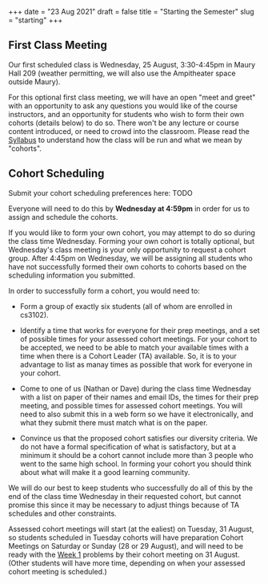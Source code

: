 +++
date = "23 Aug 2021"
draft = false
title = "Starting the Semester"
slug = "starting"
+++
 
## First Class Meeting

Our first scheduled class is Wednesday, 25 August, 3:30-4:45pm in
Maury Hall 209 (weather permitting, we will also use the Ampitheater
space outside Maury). 

For this optional first class meeting, we will have an open "meet and
greet" with an opportunity to ask any questions you would like of the
course instructors, and an opportunity for students who wish to form
their own cohorts (details below) to do so. There won't be any lecture
or course content introduced, or need to crowd into the classroom.
Please read the [Syllabus](/syllabus) to understand how the class will
be run and what we mean by "cohorts".

## Cohort Scheduling

Submit your cohort scheduling preferences here: TODO

Everyone will need to do this by **Wednesday at 4:59pm** in order for
us to assign and schedule the cohorts.

If you would like to form your own cohort, you may attempt to do so
during the class time Wednesday. Forming your own cohort is totally
optional, but Wednesday's class meeting is your only opportunity to
request a cohort group. After 4:45pm on Wednesday, we will be
assigning all students who have not successfully formed their own
cohorts to cohorts based on the scheduling information you submitted.

In order to successfully form a cohort, you would need to:

- Form a group of exactly six students (all of whom are enrolled in cs3102).

- Identify a time that works for everyone for their prep meetings, and
a set of possible times for your assessed cohort meetings. For your
cohort to be accepted, we need to be able to match your available
times with a time when there is a Cohort Leader (TA) available. So, it
is to your advantage to list as manay times as possible that work for
everyone in your cohort.

- Come to one of us (Nathan or Dave) during the class time Wednesday
with a list on paper of their names and email IDs, the times for their
prep meeting, and possible times for assessed cohort meetings. You
will need to also submit this in a web form so we have it
electronically, and what they submit there must match what is on the
paper.

- Convince us that the proposed cohort satisfies our diversity
criteria. We do not have a formal specification of what is
satisfactory, but at a minimum it should be a cohort cannot include
more than 3 people who went to the same high school. In forming your
cohort you should think about what will make it a good learning
community. 

We will do our best to keep students who successfully do all of this
by the end of the class time Wednesday in their requested cohort, but
cannot promise this since it may be necessary to adjust things because
of TA schedules and other constraints.

Assessed cohort meetings will start (at the ealiest) on Tuesday, 31
August, so students scheduled in Tuesday cohorts will have preparation
Cohort Meetings on Saturday or Sunday (28 or 29 August), and will need
to be ready with the [Week 1](/week1) problems by their cohort meeting
on 31 August. (Other students will have more time, depending on when
your assessed cohort meeting is scheduled.)





